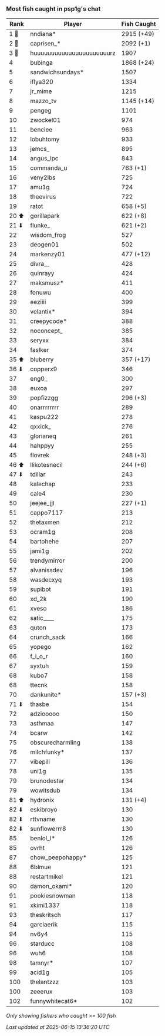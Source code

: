 ### Most fish caught in psp1g's chat
| Rank | Player | Fish Caught |
|------|--------|-----------|
| 1 🥇  | nndiana*  | 2915 (+49) |
| 2 🥈  | caprisen_*  | 2092 (+1) |
| 3 🥉  | huuuuuuuuuuuuuuuuuuuuuurz  | 1907 |
| 4  | bubinga  | 1868 (+24) |
| 5  | sandwichsundays*  | 1507 |
| 6  | iflya320  | 1334 |
| 7  | jr_mime  | 1215 |
| 8  | mazzo_tv  | 1145 (+14) |
| 9  | pengeg  | 1101 |
| 10  | zwockel01  | 974 |
| 11  | benciee  | 963 |
| 12  | lobuhtomy  | 933 |
| 13  | jemcs_  | 895 |
| 14  | angus_lpc  | 843 |
| 15  | commanda_u  | 763 (+1) |
| 16  | veny2lbs  | 725 |
| 17  | amu1g  | 724 |
| 18  | theevirus  | 722 |
| 19  | ratot  | 658 (+5) |
| 20 ⬆ | gorillapark  | 622 (+8) |
| 21 ⬇ | flunke_  | 621 (+2) |
| 22  | wisdom_frog  | 527 |
| 23  | deogen01  | 502 |
| 24  | markenzy01  | 477 (+12) |
| 25  | divra__  | 428 |
| 26  | quinrayy  | 424 |
| 27  | maksmusz*  | 411 |
| 28  | fonuwu  | 400 |
| 29  | eeziiii  | 399 |
| 30  | velantix*  | 394 |
| 31  | creepycode*  | 388 |
| 32  | noconcept_  | 385 |
| 33  | seryxx  | 384 |
| 34  | faslker  | 374 |
| 35 ⬆ | bluberry  | 357 (+17) |
| 36 ⬇ | copperx9  | 346 |
| 37  | eng0_  | 300 |
| 38  | euxoa  | 297 |
| 39  | popfizzgg  | 296 (+3) |
| 40  | onarrrrrrrr  | 289 |
| 41  | kaspu222  | 278 |
| 42  | qxxick_  | 276 |
| 43  | glorianeq  | 261 |
| 44  | hahppyy  | 255 |
| 45  | flovrek  | 248 (+3) |
| 46 ⬆ | llikotesnecil  | 244 (+6) |
| 47 ⬇ | tdillar  | 243 |
| 48  | kalechap  | 233 |
| 49  | cale4  | 230 |
| 50  | jeejee_jjl  | 227 (+1) |
| 51  | cappo7117  | 213 |
| 52  | thetaxmen  | 212 |
| 53  | ocram1g  | 208 |
| 54  | bartohehe  | 207 |
| 55  | jami1g  | 202 |
| 56  | trendymirror  | 200 |
| 57  | alvanissdev  | 196 |
| 58  | wasdecxyq  | 193 |
| 59  | supibot  | 191 |
| 60  | xd_2k  | 190 |
| 61  | xveso  | 186 |
| 62  | satic____  | 175 |
| 63  | quton  | 173 |
| 64  | crunch_sack  | 166 |
| 65  | yopego  | 162 |
| 66  | f_i_o_r  | 160 |
| 67  | syxtuh  | 159 |
| 68  | kubo7  | 158 |
| 68  | ttecnk  | 158 |
| 70  | dankunite*  | 157 (+3) |
| 71 ⬇ | thasbe  | 154 |
| 72  | adziooooo  | 150 |
| 73  | asthmaa  | 147 |
| 74  | bcarw  | 142 |
| 75  | obscurecharmling  | 138 |
| 76  | milchfunky*  | 137 |
| 77  | vibepill  | 136 |
| 78  | uni1g  | 135 |
| 79  | brunodestar  | 134 |
| 79  | wowitsdub  | 134 |
| 81 ⬆ | hydronix  | 131 (+4) |
| 82 ⬇ | eskibroyo  | 130 |
| 82 ⬇ | rttvname  | 130 |
| 82 ⬇ | sunflowerrr8  | 130 |
| 85  | benlol_l*  | 126 |
| 85  | ovrht  | 126 |
| 87  | chow_peepohappy*  | 125 |
| 88  | 6blmue  | 121 |
| 88  | restartmikel  | 121 |
| 90  | damon_okami*  | 120 |
| 91  | pookiesnowman  | 118 |
| 91  | xkimi1337  | 118 |
| 93  | theskritsch  | 117 |
| 94  | garciaerik  | 115 |
| 94  | nv6y4  | 115 |
| 96  | starducc  | 108 |
| 96  | wuh6  | 108 |
| 98  | tamnyr*  | 107 |
| 99  | acid1g  | 105 |
| 100  | thelantzzz  | 103 |
| 100  | zeeerux  | 103 |
| 102  | funnywhitecat6*  | 102 |

_Only showing fishers who caught >= 100 fish_

_Last updated at 2025-06-15 13:36:20 UTC_